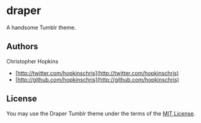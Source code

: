# draper

A handsome Tumblr theme.

## Authors

Christopher Hopkins

- [http://twitter.com/hopkinschris](http://twitter.com/hopkinschris)
- [http://github.com/hopkinschris](http://github.com/hopkinschris)

## License

You may use the Draper Tumblr theme under the terms of the [MIT License](https://github.com/chocolit/draper/blob/master/LICENSE).
